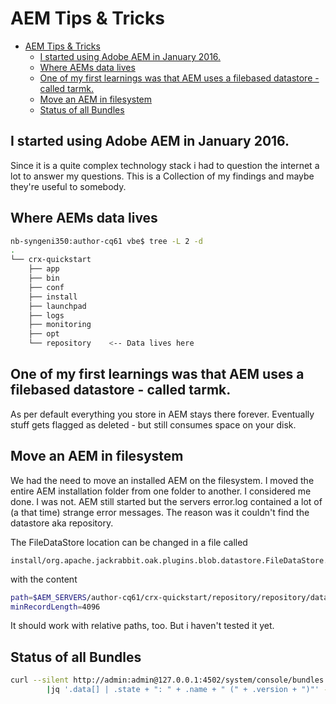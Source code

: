 # AEM Tips & Tricks

<!-- TOC depthFrom:1 depthTo:6 withLinks:1 updateOnSave:1 orderedList:0 -->

- [AEM Tips & Tricks](#aem-tips-tricks)
	- [I started using Adobe AEM in January 2016.](#i-started-using-adobe-aem-in-january-2016)
	- [Where AEMs data lives](#where-aems-data-lives)
	- [One of my first learnings was that AEM uses a filebased datastore - called tarmk.](#one-of-my-first-learnings-was-that-aem-uses-a-filebased-datastore-called-tarmk)
	- [Move an AEM in filesystem](#move-an-aem-in-filesystem)
	- [Status of all Bundles](#status-of-all-bundles)

<!-- /TOC -->

## I started using Adobe AEM in January 2016.
Since it is a quite complex technology stack i had to question the internet a lot to answer my questions.
This is a Collection of my findings and maybe they're useful to somebody.

## Where AEMs data lives
```bash
nb-syngeni350:author-cq61 vbe$ tree -L 2 -d
.
└── crx-quickstart
    ├── app
    ├── bin
    ├── conf
    ├── install
    ├── launchpad
    ├── logs
    ├── monitoring
    ├── opt
    └── repository    <-- Data lives here
```
## One of my first learnings was that AEM uses a filebased datastore - called tarmk.
As per default everything you store in AEM stays there forever. Eventually stuff gets flagged as deleted - but still consumes space on your disk.

## Move an AEM in filesystem
We had the need to move an installed AEM on the filesystem. I moved the entire AEM installation folder from one folder to another. I considered me done. I was not.
AEM still started but the servers error.log contained a lot of (a that time) strange error messages.
The reason was it couldn't find the datastore aka repository.

The FileDataStore location can be changed in a file called
```
install/org.apache.jackrabbit.oak.plugins.blob.datastore.FileDataStore.cfg
```

with the content

```bash
path=$AEM_SERVERS/author-cq61/crx-quickstart/repository/repository/datastore
minRecordLength=4096
```
It should work with relative paths, too. But i haven't tested it yet.

## Status of all Bundles
```bash
curl --silent http://admin:admin@127.0.0.1:4502/system/console/bundles.json \
        |jq '.data[] | .state + ": " + .name + " (" + .version + ")"' -
```
